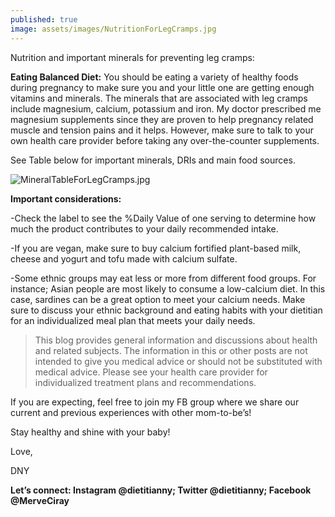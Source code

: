 ```yaml
---
published: true
image: assets/images/NutritionForLegCramps.jpg
---
```

Nutrition and important minerals for preventing leg cramps:


**Eating Balanced Diet:** You should be eating a variety of healthy foods during pregnancy to make sure you and your little one are getting enough vitamins and minerals. The minerals that are associated with leg cramps include magnesium, calcium, potassium and iron. My doctor prescribed me magnesium supplements since they are proven to help pregnancy related muscle and tension pains and it helps. However, make sure to talk to your own health care provider before taking any over-the-counter supplements. 

See Table below for important minerals, DRIs and main food sources. 

![MineralTableForLegCramps.jpg]({{site.baseurl}}/assets/images/MineralTableForLegCramps.jpg)

**Important considerations:**

-Check the label to see the %Daily Value of one serving to determine how much the product contributes to your daily recommended intake.

-If you are vegan, make sure to buy calcium fortified plant-based milk, cheese and yogurt and tofu made with calcium sulfate.

-Some ethnic groups may eat less or more from different food groups. For instance; Asian people are most likely to consume a low-calcium diet. In this case, sardines can be a great option to meet your calcium needs. Make sure to discuss your ethnic background and eating habits with your dietitian for an individualized meal plan that meets your daily needs.

> This blog provides general information and discussions about health and related subjects. The information in this or other posts are not intended to give you medical advice or should not be substituted with medical advice. Please see your health care provider for individualized treatment plans and recommendations.

If you are expecting, feel free to join my FB group where we share our current and previous experiences with other mom-to-be’s! 

Stay healthy and shine with your baby!

Love,

DNY

**Let’s connect: Instagram @dietitianny; Twitter @dietitianny; Facebook @MerveCiray**
